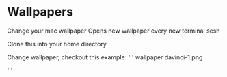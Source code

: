 # Wallpapers

Change your mac wallpaper
Opens new wallpaper every new terminal sesh

Clone this into your home directory

Change wallpaper, checkout this example:
'''
wallpaper davinci-1.png

'''



